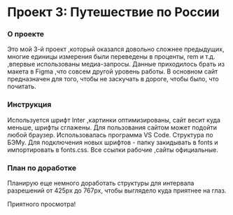 # Проект 3: Путешествие по России

### О проекте
   
   Это мой 3-й проект ,который оказался довольно сложнее предыдущих, многие единицы измерения были переведены в проценты, rem и т.д. ,впервые использованы медиа-запросы. Данные приходилось брать из макета в Figma ,что совсем другой уровень работы. 
   В основном сайт предназначен для того, чтобы не заскучать в дороге, чтобы было, что почитать.

### Инструкция
   
   Используется шрифт Inter ,картинки оптимизированы, сайт весит куда меньше, шрифты сглажены. Для пользования сайтом может подойти любой браузер. Использовалась программа VS Code. Структура по БЭМу.
   Для подключения новых шрифтов - папку закидывать в fonts и импортировать в fonts.css.
   Все ссылки рабочие ,сайты официальные.

### План по доработке
 
   Планирую еще немного доработать структуры для интервала разрешений от 425px до 767px, чтобы выглядело куда приятнее на глаз.

 Приятного просмотра!



